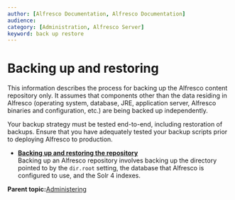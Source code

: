 ```yaml
---
author: [Alfresco Documentation, Alfresco Documentation]
audience: 
category: [Administration, Alfresco Server]
keyword: back up restore
---
```


# Backing up and restoring

This information describes the process for backing up the Alfresco content repository only. It assumes that components other than the data residing in Alfresco \(operating system, database, JRE, application server, Alfresco binaries and configuration, etc.\) are being backed up independently.

Your backup strategy must be tested end-to-end, including restoration of backups. Ensure that you have adequately tested your backup scripts prior to deploying Alfresco to production.

-   **[Backing up and restoring the repository](../concepts/backup-intro.md)**  
Backing up an Alfresco repository involves backing up the directory pointed to by the `dir.root` setting, the database that Alfresco is configured to use, and the Solr 4 indexes.

**Parent topic:**[Administering](../concepts/ch-administering.md)

